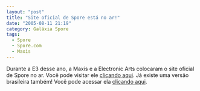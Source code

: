 ```yaml
---
layout: "post"
title: "Site oficial de Spore está no ar!"
date: "2005-08-11 21:19"
category: Galáxia Spore
tags:
  - Spore
  - Spore.com
  - Maxis
---
```

Durante a E3 desse ano, a Maxis e a Electronic Arts colocaram o site oficial de Spore no ar. Você pode visitar ele [clicando aqui](http://www.spore.com/). Já existe uma versão brasileira também! Você pode acessar ela [clicando aqui](http://www.spore.com.br/).
